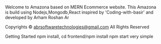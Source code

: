 Welcome to Amazona based on MERN Ecommerce website. This Amazona is build using Nodejs,Mongodb,React inspired by 'Coding-with-basir' and developed by Arham Roshan Ar

Copyrights © abrsoftwaretechnologies@gmail.com All Rights Reserved

Getting Started
npm install,
cd frontend/npm install
npm start 
very simple